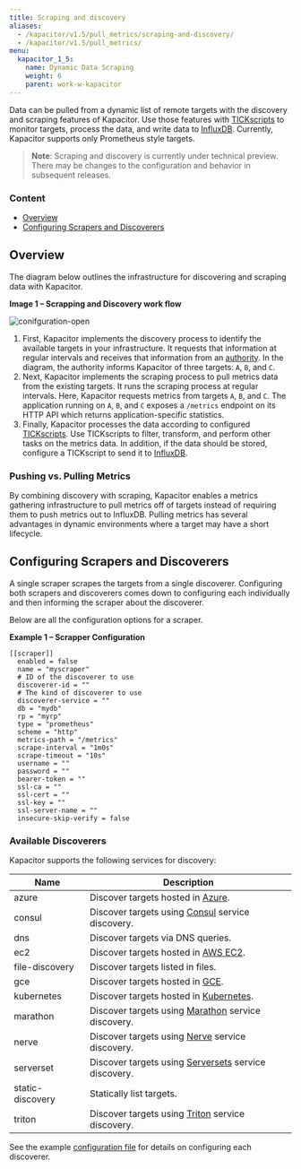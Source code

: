 ```yaml
---
title: Scraping and discovery
aliases:
  - /kapacitor/v1.5/pull_metrics/scraping-and-discovery/
  - /kapacitor/v1.5/pull_metrics/
menu:
  kapacitor_1_5:
    name: Dynamic Data Scraping
    weight: 6
    parent: work-w-kapacitor
---
```


Data can be pulled from a dynamic list of remote targets with the discovery and scraping features of Kapacitor.
Use those features with [TICKscripts](/kapacitor/v1.5/tick/) to monitor targets, process the data, and write data to [InfluxDB](/influxdb/v1.3/).
Currently, Kapacitor supports only Prometheus style targets.

>**Note**: Scraping and discovery is currently under technical preview.
There may be changes to the configuration and behavior in subsequent releases.

### Content

* [Overview](#overview)
* [Configuring Scrapers and Discoverers](#configuring-scrapers-and-discoverers)

## Overview

The diagram below outlines the infrastructure for discovering and scraping data with Kapacitor.

**Image 1 &ndash; Scrapping and Discovery work flow**

<img src="/img/kapacitor/pull-metrics.png" alt="conifguration-open" style="max-width: 1050px;" />

1. First, Kapacitor implements the discovery process to identify the available targets in your infrastructure.
It requests that information at regular intervals and receives that information from an [authority](#available-discoverers).
In the diagram, the authority informs Kapacitor of three targets: `A`, `B`, and `C`.
1. Next, Kapacitor implements the scraping process to pull metrics data from the existing targets.
It runs the scraping process at regular intervals.
Here, Kapacitor requests metrics from targets `A`, `B`, and `C`.
The application running on `A`, `B`, and `C` exposes a `/metrics` endpoint on its HTTP API which returns application-specific statistics.
1. Finally, Kapacitor processes the data according to configured [TICKscripts](/kapacitor/v1.5/tick/).
Use TICKscripts to filter, transform, and perform other tasks on the metrics data.
In addition, if the data should be stored, configure a TICKscript to send it to [InfluxDB](/influxdb/v1.3/).

### Pushing vs. Pulling Metrics

By combining discovery with scraping, Kapacitor enables a metrics gathering infrastructure to pull metrics off of targets instead of requiring them to push metrics out to InfluxDB.
Pulling metrics has several advantages in dynamic environments where a target may have a short lifecycle.

## Configuring Scrapers and Discoverers

A single scraper scrapes the targets from a single discoverer.
Configuring both scrapers and discoverers comes down to configuring each individually and then informing the scraper about the discoverer.

Below are all the configuration options for a scraper.

**Example 1 &ndash; Scrapper Configuration**

```
[[scraper]]
  enabled = false
  name = "myscraper"
  # ID of the discoverer to use
  discoverer-id = ""
  # The kind of discoverer to use
  discoverer-service = ""
  db = "mydb"
  rp = "myrp"
  type = "prometheus"
  scheme = "http"
  metrics-path = "/metrics"
  scrape-interval = "1m0s"
  scrape-timeout = "10s"
  username = ""
  password = ""
  bearer-token = ""
  ssl-ca = ""
  ssl-cert = ""
  ssl-key = ""
  ssl-server-name = ""
  insecure-skip-verify = false
```


### Available Discoverers

Kapacitor supports the following services for discovery:

| Name             | Description                                                                                                               |
| ----             | -----------                                                                                                               |
| azure            | Discover targets hosted in [Azure](https://azure.microsoft.com/).                                                         |
| consul           | Discover targets using [Consul](https://www.consul.io/) service discovery.                                                |
| dns              | Discover targets via DNS queries.                                                                                         |
| ec2              | Discover targets hosted in [AWS EC2](https://aws.amazon.com/ec2/).                                                        |
| file-discovery   | Discover targets listed in files.                                                                                         |
| gce              | Discover targets hosted in [GCE](https://cloud.google.com/compute/).                                                      |
| kubernetes       | Discover targets hosted in [Kubernetes](https://kubernetes.io/).                                                          |
| marathon         | Discover targets using [Marathon](https://mesosphere.github.io/marathon/) service discovery.                              |
| nerve            | Discover targets using [Nerve](https://github.com/airbnb/nerve) service discovery.                                        |
| serverset        | Discover targets using [Serversets](https://github.com/twitter/finagle/tree/master/finagle-serversets) service discovery. |
| static-discovery | Statically list targets.                                                                                                  |
| triton           | Discover targets using [Triton](https://github.com/joyent/triton) service discovery.                                      |


See the example [configuration file](https://github.com/influxdata/kapacitor/blob/master/etc/kapacitor/kapacitor.conf) for details on configuring each discoverer.
